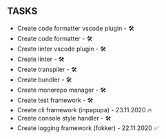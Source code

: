 ## TASKS

- Create code formatter vscode plugin - 🛠️
- Create code formatter - 🛠️
- Create linter vscode plugin - 🛠️
- Create linter - 🛠️
- Create transpiler - 🛠️
- Create bundler - 🛠️
- Create monorepo manager - 🛠️
- Create test framework - 🛠️
- Create cli framework (inpapupa) - 23.11.2020 🔥
- Create console style handler - 🛠️
- Create logging framework (fokker) - 22.11.2020 ✅
